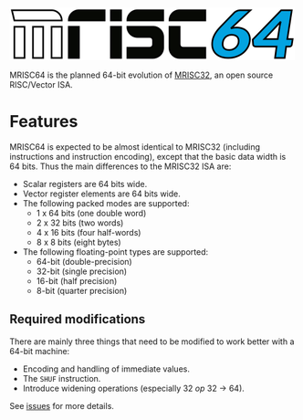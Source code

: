 ![MRISC64](doc/mrisc64-logo.png)

MRISC64 is the planned 64-bit evolution of [MRISC32](https://github.com/mrisc32), an open source RISC/Vector ISA.

# Features

MRISC64 is expected to be almost identical to MRISC32 (including instructions and instruction encoding), except that the basic data width is 64 bits. Thus the main differences to the MRISC32 ISA are:

* Scalar registers are 64 bits wide.
* Vector register elements are 64 bits wide.
* The following packed modes are supported:
  * 1 x 64 bits (one double word)
  * 2 x 32 bits (two words)
  * 4 x 16 bits (four half-words)
  * 8 x 8 bits (eight bytes)
* The following floating-point types are supported:
  * 64-bit (double-precision)
  * 32-bit (single precision)
  * 16-bit (half precision)
  * 8-bit (quarter precision)

## Required modifications

There are mainly three things that need to be modified to work better with a 64-bit machine:

* Encoding and handling of immediate values.
* The `SHUF` instruction.
* Introduce widening operations (especially 32 *op* 32 → 64).

See [issues](https://github.com/mbitsnbites/mrisc64/issues) for more details.
